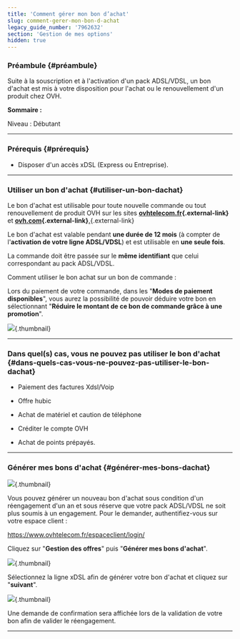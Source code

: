 ```yaml
---
title: 'Comment gérer mon bon d’achat'
slug: comment-gerer-mon-bon-d-achat
legacy_guide_number: '7962632'
section: 'Gestion de mes options'
hidden: true
---
```


### Préambule {#préambule}

Suite à la souscription et à l'activation d'un pack ADSL/VDSL, un bon d'achat est mis à votre disposition pour l'achat ou le renouvellement d'un produit chez OVH.

**Sommaire :**

Niveau : Débutant

------------------------------------------------------------------------

### Prérequis {#prérequis}

-   Disposer d'un accès xDSL (Express ou Entreprise).

------------------------------------------------------------------------

### Utiliser un bon d'achat {#utiliser-un-bon-dachat}

Le bon d'achat est utilisable pour toute nouvelle commande ou tout renouvellement de produit OVH sur les sites **[ovhtelecom.fr](http://ovhtelecom.fr){.external-link}** et **[ovh.com](http://ovh.com){.external-link}**[.](http://ovh.com){.external-link}

Le bon d'achat est valable pendant **une durée de 12 mois** (à compter de l'**activation de votre ligne ADSL/VDSL**) et est utilisable en **une seule fois**.

La commande doit être passée sur le **même identifiant** que celui correspondant au pack ADSL/VDSL.

Comment utiliser le bon achat sur un bon de commande :

Lors du paiement de votre commande, dans les "**Modes de paiement disponibles**", vous aurez la possibilité de pouvoir déduire votre bon en sélectionnant "**Réduire le montant de ce bon de commande grâce à une promotion**".

![](images/BCHA.png){.thumbnail}

------------------------------------------------------------------------

### Dans quel(s) cas, vous ne pouvez pas utiliser le bon d'achat {#dans-quels-cas-vous-ne-pouvez-pas-utiliser-le-bon-dachat}

-   Paiement des factures Xdsl/Voip

-   Offre hubic

-   Achat de matériel et caution de téléphone
-   Créditer le compte OVH
-   Achat de points prépayés.

------------------------------------------------------------------------

### Générer mes bons d'achat {#générer-mes-bons-dachat}

![](images/gestionbonachat.png){.thumbnail}

Vous pouvez générer un nouveau bon d'achat sous condition d'un réengagement d'un an et sous réserve que votre pack ADSL/VDSL ne soit plus soumis à un engagement. Pour le demander, authentifiez-vous sur votre espace client :

<https://www.ovhtelecom.fr/espaceclient/login/>

Cliquez sur "**Gestion des offres**" puis "**Générer mes bons d'achat**".

![](images/renouvelerBHA.png){.thumbnail}

Sélectionnez la ligne xDSL afin de générer votre bon d'achat et cliquez sur "**suivant**".

![](images/validerBHA.png){.thumbnail}

Une demande de confirmation sera affichée lors de la validation de votre bon afin de valider le réengagement.

------------------------------------------------------------------------

